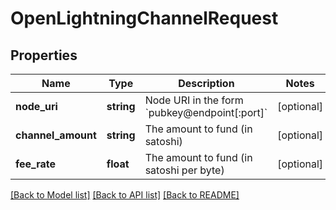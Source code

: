 # OpenLightningChannelRequest

## Properties
Name | Type | Description | Notes
------------ | ------------- | ------------- | -------------
**node_uri** | **string** | Node URI in the form &#x60;pubkey@endpoint[:port]&#x60; | [optional] 
**channel_amount** | **string** | The amount to fund (in satoshi) | [optional] 
**fee_rate** | **float** | The amount to fund (in satoshi per byte) | [optional] 

[[Back to Model list]](../../README.md#documentation-for-models) [[Back to API list]](../../README.md#documentation-for-api-endpoints) [[Back to README]](../../README.md)

